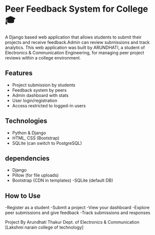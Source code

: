 # Peer Feedback System for College 🎓
A Django based web application that allows students to submit their projects and receive feedback.Admin can review submissions and track analytics.
This web application was built by ARUNDHATI, a student of Electronics & Communication Engineering, for managing peer project reviews within a college environment.

## Features
- Project submission by students
- Feedback system by peers
- Admin dashboard with stats
- User login/registration
- Access restricted to logged-in users

## Technologies
- Python & Django
- HTML, CSS (Bootstrap)
- SQLite (can switch to PostgreSQL)

 ## dependencies  
 - Django
 - Pillow (for file uploads)
 - Bootstrap (CDN in templates)
 -SQLite (default DB)

 ## How to Use
-Register as a student
-Submit a project
-View your dashboard
-Explore peer submissions and give feedback
-Track submissions and responses

Project By
Arundhati Thakur
Dept. of Electronics & Communication
[Lakshmi narain college of technology]
